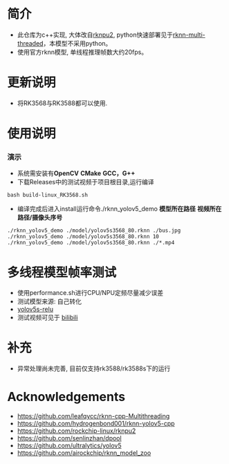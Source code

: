 # 简介
* 此仓库为c++实现, 大体改自[rknpu2](https://github.com/rockchip-linux/rknpu2), python快速部署见于[rknn-multi-threaded](https://github.com/leafqycc/rknn-multi-threaded)，本模型不采用python。
* 使用官方rknn模型, 单线程推理帧数大约20fps。

# 更新说明
* 将RK3568与RK3588都可以使用.


# 使用说明
### 演示
  * 系统需安装有**OpenCV** **CMake** **GCC，G++**
  * 下载Releases中的测试视频于项目根目录,运行编译
  ```
  bash build-linux_RK3568.sh
  ```
  
  * 编译完成后进入install运行命令./rknn_yolov5_demo **模型所在路径** **视频所在路径/摄像头序号**
  ```
  ./rknn_yolov5_demo ./model/yolov5s3568_80.rknn ./bus.jpg
  ./rknn_yolov5_demo ./model/yolov5s3568_80.rknn 10
  ./rknn_yolov5_demo ./model/yolov5s3568_80.rknn ./*.mp4
  ```

# 多线程模型帧率测试
* 使用performance.sh进行CPU/NPU定频尽量减少误差
* 测试模型来源: 自己转化
* [yolov5s-relu](https://github.com/rockchip-linux/rknpu2/blob/master/examples/rknn_yolov5_demo/model/RK3566_RK3568/yolov5s-640-640.rknn)
* 测试视频可见于 [bilibili](https://www.bilibili.com/video/BV1YvrUYBEZ5/?spm_id_from=333.1007)


# 补充
* 异常处理尚未完善, 目前仅支持rk3588/rk3588s下的运行

# Acknowledgements
* https://github.com/leafqycc/rknn-cpp-Multithreading
* https://github.com/hydrogenbond001/rknn-yolov5-cpp
* https://github.com/rockchip-linux/rknpu2
* https://github.com/senlinzhan/dpool
* https://github.com/ultralytics/yolov5
* https://github.com/airockchip/rknn_model_zoo